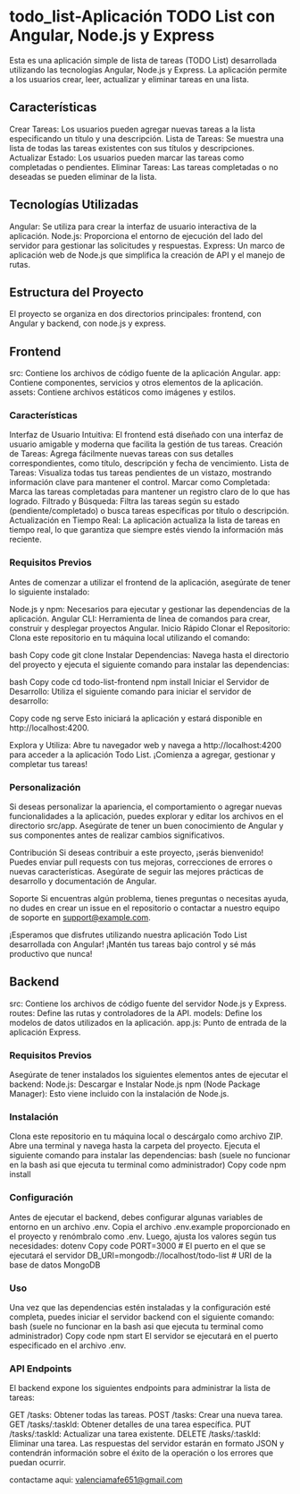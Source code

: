 # todo_list-Aplicación TODO List con Angular, Node.js y Express
Esta es una aplicación simple de lista de tareas (TODO List) desarrollada utilizando las tecnologías Angular, Node.js y Express. La aplicación permite a los usuarios crear, leer, actualizar y eliminar tareas en una lista.

## Características
Crear Tareas: Los usuarios pueden agregar nuevas tareas a la lista especificando un título y una descripción.
Lista de Tareas: Se muestra una lista de todas las tareas existentes con sus títulos y descripciones.
Actualizar Estado: Los usuarios pueden marcar las tareas como completadas o pendientes.
Eliminar Tareas: Las tareas completadas o no deseadas se pueden eliminar de la lista.

## Tecnologías Utilizadas
Angular: Se utiliza para crear la interfaz de usuario interactiva de la aplicación.
Node.js: Proporciona el entorno de ejecución del lado del servidor para gestionar las solicitudes y respuestas.
Express: Un marco de aplicación web de Node.js que simplifica la creación de API y el manejo de rutas.

## Estructura del Proyecto
El proyecto se organiza en dos directorios principales: frontend, con Angular y backend, con node.js y express.

## Frontend
src: Contiene los archivos de código fuente de la aplicación Angular.
app: Contiene componentes, servicios y otros elementos de la aplicación.
assets: Contiene archivos estáticos como imágenes y estilos.

### Características
Interfaz de Usuario Intuitiva: El frontend está diseñado con una interfaz de usuario amigable y moderna que facilita la gestión de tus tareas.
Creación de Tareas: Agrega fácilmente nuevas tareas con sus detalles correspondientes, como título, descripción y fecha de vencimiento.
Lista de Tareas: Visualiza todas tus tareas pendientes de un vistazo, mostrando información clave para mantener el control.
Marcar como Completada: Marca las tareas completadas para mantener un registro claro de lo que has logrado.
Filtrado y Búsqueda: Filtra las tareas según su estado (pendiente/completado) o busca tareas específicas por título o descripción.
Actualización en Tiempo Real: La aplicación actualiza la lista de tareas en tiempo real, lo que garantiza que siempre estés viendo la información más reciente.

### Requisitos Previos
Antes de comenzar a utilizar el frontend de la aplicación, asegúrate de tener lo siguiente instalado:

Node.js y npm: Necesarios para ejecutar y gestionar las dependencias de la aplicación.
Angular CLI: Herramienta de línea de comandos para crear, construir y desplegar proyectos Angular.
Inicio Rápido
Clonar el Repositorio: Clona este repositorio en tu máquina local utilizando el comando:

bash
Copy code
git clone <URL-del-repositorio>
Instalar Dependencias: Navega hasta el directorio del proyecto y ejecuta el siguiente comando para instalar las dependencias:

bash
Copy code
cd todo-list-frontend
npm install
Iniciar el Servidor de Desarrollo: Utiliza el siguiente comando para iniciar el servidor de desarrollo:

Copy code
ng serve
Esto iniciará la aplicación y estará disponible en http://localhost:4200.

Explora y Utiliza: Abre tu navegador web y navega a http://localhost:4200 para acceder a la aplicación Todo List. ¡Comienza a agregar, gestionar y completar tus tareas!

### Personalización
Si deseas personalizar la apariencia, el comportamiento o agregar nuevas funcionalidades a la aplicación, puedes explorar y editar los archivos en el directorio src/app. Asegúrate de tener un buen conocimiento de Angular y sus componentes antes de realizar cambios significativos.

Contribución
Si deseas contribuir a este proyecto, ¡serás bienvenido! Puedes enviar pull requests con tus mejoras, correcciones de errores o nuevas características. Asegúrate de seguir las mejores prácticas de desarrollo y documentación de Angular.

Soporte
Si encuentras algún problema, tienes preguntas o necesitas ayuda, no dudes en crear un issue en el repositorio o contactar a nuestro equipo de soporte en support@example.com.

¡Esperamos que disfrutes utilizando nuestra aplicación Todo List desarrollada con Angular! ¡Mantén tus tareas bajo control y sé más productivo que nunca!

## Backend
src: Contiene los archivos de código fuente del servidor Node.js y Express.
routes: Define las rutas y controladores de la API.
models: Define los modelos de datos utilizados en la aplicación.
app.js: Punto de entrada de la aplicación Express.

### Requisitos Previos
Asegúrate de tener instalados los siguientes elementos antes de ejecutar el backend:
Node.js: Descargar e Instalar Node.js
npm (Node Package Manager): Esto viene incluido con la instalación de Node.js.

### Instalación
Clona este repositorio en tu máquina local o descárgalo como archivo ZIP.
Abre una terminal y navega hasta la carpeta del proyecto.
Ejecuta el siguiente comando para instalar las dependencias:
bash (suele no funcionar en la bash asi que ejecuta tu terminal como administrador)
Copy code
npm install

### Configuración
Antes de ejecutar el backend, debes configurar algunas variables de entorno en un archivo .env. Copia el archivo .env.example proporcionado en el proyecto y renómbralo como .env. Luego, ajusta los valores según tus necesidades:
dotenv
Copy code
PORT=3000  # El puerto en el que se ejecutará el servidor
DB_URI=mongodb://localhost/todo-list  # URI de la base de datos MongoDB

### Uso
Una vez que las dependencias estén instaladas y la configuración esté completa, puedes iniciar el servidor backend con el siguiente comando:
bash (suele no funcionar en la bash asi que ejecuta tu terminal como administrador)
Copy code
npm start
El servidor se ejecutará en el puerto especificado en el archivo .env.

### API Endpoints
El backend expone los siguientes endpoints para administrar la lista de tareas:

GET /tasks: Obtener todas las tareas.
POST /tasks: Crear una nueva tarea.
GET /tasks/:taskId: Obtener detalles de una tarea específica.
PUT /tasks/:taskId: Actualizar una tarea existente.
DELETE /tasks/:taskId: Eliminar una tarea.
Las respuestas del servidor estarán en formato JSON y contendrán información sobre el éxito de la operación o los errores que puedan ocurrir.

contactame aqui: valenciamafe651@gmail.com

